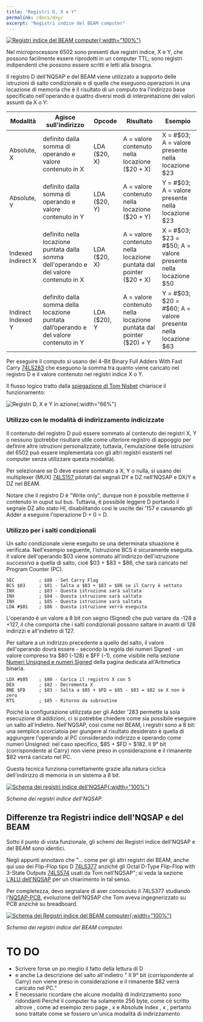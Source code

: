 ```yaml
---
title: "Registri D, X e Y"
permalink: /docs/dxy/
excerpt: "Registri indice del BEAM computer"
---
```

[![Registri indice del BEAM computer](../../assets/dxy/60-beam-dxy.png "Registri indice del BEAM computer"){:width="100%"}](../../assets/dxy/60-beam-dxy.png)

Nel microprocessore 6502 sono presenti due registri indice, X e Y, che possono facilmente essere riprodotti in un computer TTL; sono registri indipendenti che possono essere scritti e letti alla bisogna.

Il registro D dell'NQSAP e del BEAM viene utilizzato a supporto delle istruzioni di salto condizionale e di quelle che eseguono operazioni in una locazione di memoria che è il risultato di un computo tra l'indirizzo base specificato nell'operando e quattro diversi modi di interpretazione dei valori assunti da X o Y:

| Modalità           | Agisce sull'indirizzo                                                                  | Opcode       | Risultato                                                          | Esempio                                                       |
| -                  | -                                                                                      | -            | -                                                                  | -                                                             |  
| Absolute, X        | definito dalla somma di operando e valore contenuto in X                               | LDA ($20, X) | A = valore contenuto nella locazione ($20 + X)                     | X = #$03; A = valore presente nella locazione $23             |
| Absolute, Y        | definito dalla somma di operando e valore contenuto in Y                               | LDA ($20, Y) | A = valore contenuto nella locazione ($20 + Y)                     | Y = #$03; A = valore presente nella locazione $23             |
| Indexed Indirect X | definito nella locazione puntata dalla somma dell'operando e del valore contenuto in X | LDA ($20, X) | A = valore contenuto nella locazione puntata dal pointer ($20 + X) | X = #$03; $23 = #$50; A = valore presente nella locazione $50 |
| Indirect Indexed Y | definito dalla somma della locazione puntata dall’operando e del valore contenuto in Y | LDA ($20), Y | A = valore contenuto nella locazione puntata dal pointer ($20) + Y | Y = #$03; $20 = #$60; A = valore presente nella locazione $63 |

Per eseguire il computo si usano dei 4-Bit Binary Full Adders With Fast Carry <a href="https://www.ti.com/lit/ds/symlink/sn54s283.pdf" target="_blank">74LS283</a> che eseguono la somma tra quanto viene caricato nel registro D e il valore contenuto nei registri indice X o Y.

Il flusso logico tratto dalla <a href="https://tomnisbet.github.io/nqsap/docs/dxy-registers/" targe ="_blank">spiegazione di Tom Nisbet</a> chiarisce il funzionamento:

![Registri D, X e Y in azione](../../assets/dxy/60-dxy-nqsap-tom-flow.png "Registri D, X e Y in azione"){:width="66%"}

### Utilizzo con le modalità di indirizzamento indicizzate

Il contenuto del registro D può essere sommato al contenuto dei registri X, Y o nessuno (potrebbe risultare utile come ulteriore registro di appoggio per definire altre istruzioni personalizzate; tuttavia, l'emulazione delle istruzioni del 6502 può essere implementata con gli altri registri esistenti nel computer senza utilizzare questa modalità).

Per selezionare se D deve essere sommato a X, Y o nulla, si usano dei multiplexer (MUX) <a href="https://www.ti.com/lit/ds/symlink/sn74ls157.pdf" target="_blank">74LS157</a> pilotati dai segnali DY e DZ nell'NQSAP e DX/Y e DZ nel BEAM.

Notare che il registro D è "Write only", dunque non è possibile metterne il contenuto in ouput sul bus. Tuttavia, è possibile leggere D portando il segnale DZ allo stato HI, disabilitando così le uscite dei '157 e causando gli Adder a eseguire l'operazione D + 0 = D.

### Utilizzo per i salti condizionali

Un salto condizionale viene eseguito se una determinata situazione è verificata. Nell'esempio seguente, l'istruzione BCS è sicuramente eseguita. Il valore dell'operando $03 viene sommato all'indirizzo dell'istruzione *successiva* a quella di salto, cioé $03 + $83 = $86, che sarà caricato nel Program Counter (PC).

~~~text
SEC         ; $80 - Set Carry Flag
BCS $03     ; $81 - Salta a $03 + $83 = $86 se il Carry è settato
INX         ; $83 - Questa istruzione sarà saltata
INX         ; $84 - Questa istruzione sarà saltata
INX         ; $85 - Questa istruzione sarà saltata
LDA #$01    ; $86 - Questa istruzione verrà eseguita
~~~

L'operando è un valore a 8 bit con segno (Signed) che può variare da -128 a +127, il che comporta che i salti condizionali possono saltare in avanti di 128 indirizzi e all'indietro di 127.

Per saltare a un indirizzo precedente a quello del salto, il valore dell'operando dovrà essere - secondo la regola dei numeri Signed - un valore compreso tra $80 (-128) e $FF (-1), come visibile nella sezione [Numeri Unsigned e numeri Signed](../math/#numeri-unsigned-e-numeri-signed) della pagina dedicata all'Aritmetica binaria.

~~~text
LDX #$05    ; $80 - Carica il registro X con 5
DEX         ; $82 - Decrementa X
BNE $FD     ; $83 - Salta a $85 + $FD = $85 - $03 = $82 se X non è zero
RTS         ; $85 - Ritorno da subroutine
~~~

Poiché la configurazione utilizzata per gli Adder '283 permette la sola esecuzione di addizioni, ci si potrebbe chiedere come sia possibile eseguire un salto all'indietro. Nell'NQSAP, così come nel BEAM, i registri sono a 8 bit: una semplice scorciatoia per giungere al risultato desiderato è quella di aggiungere l'operando al PC considerando indirizzo e operando come numeri Unsigned: nel caso specifico, $85 + $FD = $182. Il 9° bit (corrispondente al Carry) non viene preso in considerazione e il rimanente $82 verrà caricato nel PC.

Questa tecnica funziona correttamente grazie alla natura ciclica dell'indirizzo di memoria in un sistema a 8 bit.

[![Schema dei registri indice dell'NQSAP](../../assets/dxy/60-nqsap-dxy-schema.png "Schema dei registri indice dell'NQSAP"){:width="100%"}](../../assets/dxy/60-nqsap-dxy-schema.png)

*Schema dei registri indice dell'NQSAP.*

## Differenze tra Registri indice dell'NQSAP e del BEAM

Sotto il punto di vista funzionale, gli schemi dei Registri indice dell'NQSAP e del BEAM sono identici.

Negli appunti annotavo che "... come per gli altri registri del BEAM, anche qui uso dei Flip-Flop tipo D <a href="https://www.ti.com/lit/ds/symlink/sn54ls377.pdf" target="_blank">74LS377</a> anziché gli Octal D-Type Flip-Flop with 3-State Outputs <a href="https://www.onsemi.com/pdf/datasheet/74vhc574-d.pdf" target="_blank">74LS574</a> usati da Tom nell'NQSAP"; si veda la sezione [L'ALU dell'NQSAP](../alu/#lalu-dellnqsap) per un chiarimento in tal senso.

Per completezza, devo segnalare di aver conosciuto il 74LS377 studiando l'<a href="https://tomnisbet.github.io/nqsap-pcb/" target="_blank">NQSAP-PCB</a>, evoluzione dell’NQSAP che Tom aveva ingegnerizzato su PCB anziché su breadboard.

[![Schema dei Registri indice del BEAM computer](../../assets/dxy/60-beam-dxy-schema.png "Schema dei Registri indice del BEAM computer"){:width="100%"}](../../assets/dxy/60-beam-dxy-schema.png)

*Schema dei registri indice del BEAM computer.*

# TO DO
- Scrivere forse un po meglio il fatto della lettura di D
- e anche La descrizione del salto all'indietro " Il 9° bit (corrispondente al Carry) non viene preso in considerazione e il rimanente $82 verrà caricato nel PC."
- È necessario ricordare che alcune modalità di indirizzamento sono ridondanti Perché il computer ha solamente 256 byte, come cè scritto altrove , come ad esempio zero page , x e Absolute Index , x , pertanto sono trattate come se fossero un'unica modalità di indirizzamento